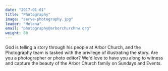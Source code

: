 ```yaml
---
date: "2017-01-01"
title: "Photography"
image: "serve-photography.jpg"
leader: "Helena"
email: "photography@arborchurchnw.org"
weight: 80
---
```


God is telling a story through his people at Arbor Church, and the Photography team is tasked with the privilege of illustrating the story. Are you a photographer or photo editor? We'd love to have you along to witness and capture the beauty of the Arbor Church family on Sundays and Events.

